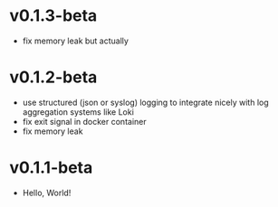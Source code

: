 # v0.1.3-beta
- fix memory leak but actually

# v0.1.2-beta
 - use structured (json or syslog) logging to integrate nicely with log aggregation systems like Loki
 - fix exit signal in docker container
 - fix memory leak

# v0.1.1-beta
 - Hello, World!